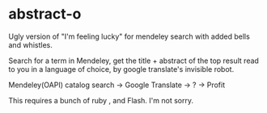 abstract-o
==========

Ugly version of "I'm feeling lucky" for mendeley search with added bells and whistles.

Search for a term in Mendeley, get the title + abstract of the top result read to you in a
language of choice, by google translate's invisible robot.

Mendeley(OAPI) catalog search -> Google Translate -> ? -> Profit

This requires a bunch of ruby , and Flash. I'm not sorry.
